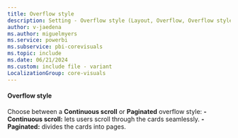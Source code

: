 ```yaml
---
title: Overflow style
description: Setting - Overflow style (Layout, Overflow, Overflow style)
author: v-jaedena
ms.author: miguelmyers
ms.service: powerbi
ms.subservice: pbi-corevisuals
ms.topic: include
ms.date: 06/21/2024
ms.custom: include file - variant
LocalizationGroup: core-visuals
---
```

#### Overflow style

Choose between a **Continuous scroll** or **Paginated** overflow style:
**- Continuous scroll:** lets users scroll through the cards seamlessly.
**- Paginated:** divides the cards into pages.
